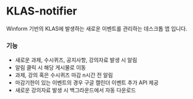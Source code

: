 # KLAS-notifier

Winform 기반의 KLAS에 발생하는 새로운 이벤트를 관리하는 데스크톱 앱 입니다.

### 기능

- 새로운 과제, 수시퀴즈, 공지사항, 강의자료 발생 시 알림
- 알림 클릭 시 해당 게시물로 이동
- 과제, 강의 혹은 수시퀴즈 마감 n시간 전 알림
- 마감기한이 있는 이벤트의 경우 구글 캘린더 이벤트 추가 API 제공
- 새로운 강의자료 발생 시 백그라운드에서 자동 다운로드
